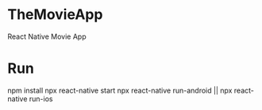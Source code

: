 # TheMovieApp
React Native Movie App
# Run
npm install
npx react-native start
npx react-native run-android || npx react-native run-ios
